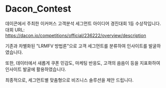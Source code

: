 # Dacon_Contest

데이콘에서 주최한 이커머스 고객분석 세그먼트 아이디어 경진대회 1등 수상작입니다.
대회 URL: https://dacon.io/competitions/official/236222/overview/description

기존과 차별화된 "LRMFV 방법론"으로 고객 세그먼트를 분류하여 인사이트를 발굴하였습니다.

또한, 데이터에서 새롭게 쿠폰 민감도, 마케팅 반응도, 고객의 씀씀이 등을 지표화하여 인사이트 발굴에 활용하였습니다.

최종적으로, 세그먼트별 맞춤형으로 비즈니스 솔루션을 제안 드립니다.
